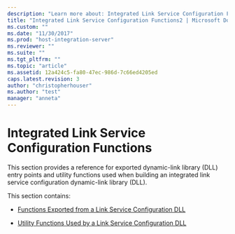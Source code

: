 ```yaml
---
description: "Learn more about: Integrated Link Service Configuration Functions"
title: "Integrated Link Service Configuration Functions2 | Microsoft Docs"
ms.custom: ""
ms.date: "11/30/2017"
ms.prod: "host-integration-server"
ms.reviewer: ""
ms.suite: ""
ms.tgt_pltfrm: ""
ms.topic: "article"
ms.assetid: 12a424c5-fa80-47ec-986d-7c66ed4205ed
caps.latest.revision: 3
author: "christopherhouser"
ms.author: "test"
manager: "anneta"
---
```

# Integrated Link Service Configuration Functions
This section provides a reference for exported dynamic-link library (DLL) entry points and utility functions used when building an integrated link service configuration dynamic-link library (DLL).  
  
 This section contains:  
  
-   [Functions Exported from a Link Service Configuration DLL](../core/functions-exported-from-a-link-service-configuration-dll1.md)  
  
-   [Utility Functions Used by a Link Service Configuration DLL](../core/utility-functions-used-by-a-link-service-configuration-dll1.md)
